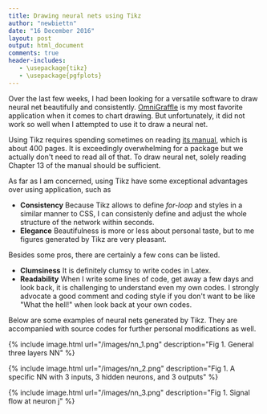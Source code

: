 ```yaml
---
title: Drawing neural nets using Tikz
author: "newbiettn"
date: "16 December 2016"
layout: post
output: html_document
comments: true
header-includes:
   - \usepackage{tikz}
   - \usepackage{pgfplots}
---
```


Over the last few weeks, I had been looking for a versatile software to draw neural net beautifully and consistently. [OmniGraffle](https://www.omnigroup.com/omnigraffle) is my most favorite application when it comes to chart drawing. But unfortunately, it did not work so well when I attempted to use it to draw a neural net.

Using Tikz requires spending sometimes on reading [its manual](https://www.bu.edu/math/files/2013/08/tikzpgfmanual.pdf), which is about 400 pages. It is exceedingly overwhelming for a package but we actually don't need to read all of that. To draw neural net, solely reading Chapter 13 of the manual should be sufficient.

As far as I am concerned, using Tikz have some exceptional advantages over using application, such as

- __Consistency__ Because Tikz allows to define _for-loop_ and styles in a similar manner to CSS, I can consistenly define and adjust the whole structure of the network within seconds.
- __Elegance__ Beautifulness is more or less about personal taste, but to me figures generated by Tikz are very pleasant.

Besides some pros, there are certainly a few cons can be listed.

- __Clumsiness__ It is definitely clumsy to write codes in Latex.
- __Readability__ When I write some lines of code, get away a few days and look back, it is challenging to understand even my own codes. I strongly advocate a good comment and coding style if you don't want to be like "What the hell!" when look back at your own codes.

Below are some examples of neural nets generated by Tikz. They are accompanied with source codes for further personal modifications as well.

{% include image.html url="/images/nn_1.png" description="Fig 1. General three layers NN" %}

<script src="https://gist.github.com/newbiettn/a1455e58a93af387df422544b2e7bf32.js"></script>

{% include image.html url="/images/nn_2.png" description="Fig 1. A specific NN with 3 inputs, 3 hidden neurons, and 3 outputs" %}

<script src="https://gist.github.com/newbiettn/b61bd9f2027e9baade14f1fb0c94ca7b.js"></script>

{% include image.html url="/images/nn_3.png" description="Fig 1. Signal flow at neuron j" %}

<script src="https://gist.github.com/newbiettn/fc7f9a323d592bd457cd297ff7796176.js"></script>
